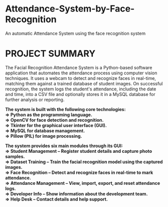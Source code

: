 # Attendance-System-by-Face-Recognition
An automatic Attendance System using the face recognition system

# PROJECT SUMMARY
<pr>The Facial Recognition Attendance System is a Python-based software application that automates the attendance process using computer vision techniques. It uses a webcam to detect and recognize faces in real-time, matching them against a trained database of student images. On successful recognition, the system logs the student's attendance, including the date and time, into a CSV file and optionally stores it in a MySQL database for further analysis or reporting. <pr/>

<b><pr>The system is built with the following core technologies:<b> 
<br>=> Python as the programming language. 
<br>=> OpenCV for face detection and recognition. 
<br>=> Tkinter for the graphical user interface (GUI). 
<br>=> MySQL for database management. 
<br>=> Pillow (PIL) for image processing. <pr/>

The system provides six main modules through its GUI: 
<br>=> Student Management – Register student details and capture photo samples. 
<br>=> Dataset Training – Train the facial recognition model using the captured images. 
<br>=> Face Recognition – Detect and recognize faces in real-time to mark attendance. 
<br>=> Attendance Management – View, import, export, and reset attendance logs. 
<br>=> Developer Info – Show information about the development team. 
<br>=> Help Desk – Contact details and help support. 
